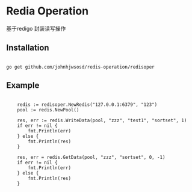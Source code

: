 Redia Operation
===

基于redigo 封装读写操作


Installation
----

<pre><code>
go get github.com/johnhjwsosd/redis-operation/redisoper
</code></pre>



Example
----------
<pre><code>
	redis := redisoper.NewRedis("127.0.0.1:6379", "123")
	pool := redis.NewPool()

	res, err := redis.WriteData(pool, "zzz", "test1", "sortset", 1)
	if err != nil {
		fmt.Println(err)
	} else {
		fmt.Println(res)
	}

	res, err = redis.GetData(pool, "zzz", "sortset", 0, -1)
	if err != nil {
		fmt.Println(err)
	} else {
		fmt.Println(res)
	}
</code></pre>